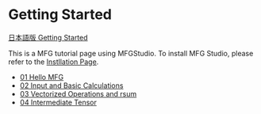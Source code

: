 # Getting Started

[日本語版 Getting Started](../../ja/GettingStarted/)

This is a MFG tutorial page using MFGStudio.
To install MFG Studio, please refer to the [Instllation Page](../Installation.md).

- [01 Hello MFG](01_HelloMFG.md)
- [02 Input and Basic Calculations](02_Basic.md)
- [03 Vectorized Operations and rsum](03_VectorRsum.md)
- [04 Intermediate Tensor](04_InterTensor.md)